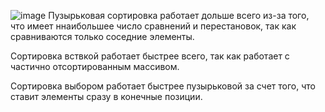 ![image](https://github.com/user-attachments/assets/4fb273cc-e402-4d73-b6c6-ddf429b0c8c5)
Пузырьковая сортировка работает дольше всего из-за того, что имеет ннаибольшее число сравнений и перестановок, так как сравниваются только соседние элементы.

Сортировка вствкой работает быстрее всего, так как работает с частично отсортированным массивом.

Сортировка выбором работает быстрее пузырьковой за счет того, что ставит элементы сразу в конечные позиции.
